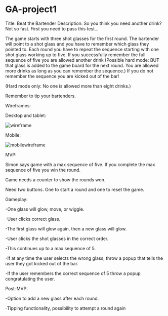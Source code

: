 # GA-project1

Title: Beat the Bartender 
Description: So you think you need another drink? Not so fast. First you need to pass this test...

The game starts with three shot glasses for the first round. The bartender will point to a shot glass and you have to remember which glass they pointed to. Each round you have to repeat the sequence starting with one shot glass working up to five. If you successfully remember the full sequence of five you are allowed another drink (Possible hard mode: BUT that glass is added to the game board for the next round. You are allowed more drinks as long as you can remember the sequence.) If you do not remember the sequence you are kicked out of the bar!

(Hard mode only: No one is allowed more than eight drinks.)

Remember to tip your bartenders. 

Wireframes:

Desktop and tablet:

![wireframe](https://i.imgur.com/Nvlt0Sn.png) 

Mobile:

![mobilewireframe](https://i.imgur.com/4EcvuS5.png)


MVP: 

Simon says game with a max sequence of five. If you complete the max sequence of five you win the round.

Game needs a counter to show the rounds won.

Need two buttons. One to start a round and one to reset the game.

Gameplay:

-One glass will glow, move, or wiggle.

-User clicks correct glass.

-The first glass will glow again, then a new glass will glow. 

-User clicks the shot glasses in the correct order.

-This continues up to a max sequence of 5.

-If at any time the user selects the wrong glass, throw a popup that tells the user they got kicked out of the bar.

-If the user remembers the correct sequence of 5 throw a popup congratulating the user. 



Post-MVP: 

-Option to add a new glass after each round.

-Tipping functionality, possibility to attempt a round again